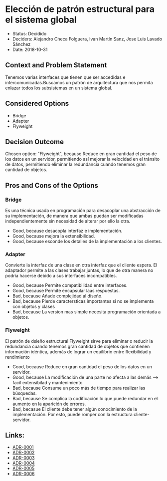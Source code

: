 # Elección de patrón estructural para el sistema global

* Status: Decidido 
* Deciders: Alejandro Checa Folguera, Ivan Martín Sanz, Jose Luis Lavado Sánchez
* Date: 2018-10-31 


## Context and Problem Statement

Tenemos varias interfaces que tienen que ser accedidas e intercomunicadas.Buscamos un patrón de arquitectura que nos permita enlazar todos los subsistemas en un sistema global.



## Considered Options

* Bridge
* Adapter
* Flyweight


## Decision Outcome

Chosen option: "Flyweight", because Reduce en gran cantidad el peso de los datos en un servidor, permitiendo así mejorar la velocidad en el tránsito de datos, permitiendo eliminar la redundancia cuando tenemos gran cantidad de objetos.


## Pros and Cons of the Options

### Bridge

Es una técnica usada en programación para desacoplar una abstracción de su implementación, de manera que ambas puedan ser modificadas independientemente sin necesidad de alterar por ello la otra.

* Good, because desacopla interfaz e implementación.
* Good, because mejora la extensibilidad.
* Good, because esconde los detalles de la implementación a los clientes.


### Adapter 

Convierte la interfaz de una clase en otra interfaz que el cliente espera. El adaptador permite a las clases trabajar juntas, lo que de otra manera no podría hacerse debido a sus interfaces incompatibles.

* Good, because Permite compatibilidad entre interfaces.
* Good, because Permite encapsular laas respuestas.
* Bad, because Añade complejidad al diseño.
* Bad, because Pierde caractersticas importantes si no se implementa con objetos y clases
* Bad, because La version mas simple necesita programación orientada a objetos.

### Flyweight

El patrón de dsieño estructural Flyweight sirve para eliminar o reducir la redundancia cuando tenemos gran cantidad de objetos que contienen información idéntica, además de lograr un equilibrio entre flexibilidad y rendimiento

* Good, because Reduce en gran cantidad el peso de los datos en un servidor.
* Good, because La modificación de una parte no afecta a las demás --> facil extensibilad y mantenimiento
* Bad, because Consume un poco más de tiempo para realizar las búsquedas.
* Bad, because Se complica la codificación lo que puede redundar en el aumento en la aparición de errores.
* Bad, becasue El cliente debe tener algún conocimiento de la implementación. Por esto, puede romper con la estructura cliente-servidor.



## Links:
* [ADR-0001](0001-Patron-PW-App-Usuario.md)
* [ADR-0002](0002-Patron-Sistemas-Estadio.md)
* [ADR-0003](0003-Patron-Gestion-Entrada-Tornos.md)
* [ADR-0004](0004-Patron-VAR.md)
* [ADR-0005](0005-Patron-Ojo-Halcon.md)
* [ADR-0006](0006-Patron-Marauder.md)

